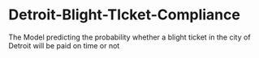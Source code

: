 # Detroit-Blight-TIcket-Compliance
The Model predicting the probability whether a blight ticket in the city of Detroit will be paid on time or not
